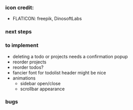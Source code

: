 ### icon credit:

- FLATICON: freepik, DinosoftLabs

### next steps

### to implement

- deleting a todo or projects needs a confirmation popup
- reorder projects
- reorder todos?
- fancier font for todolist header might be nice
- animations
  - sidebar open/close
  - scrollbar appearance

### bugs
